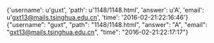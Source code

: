 {'username': u'guxt', 'path': u'1148/1148.html', 'answer': u'A', 'email': u'gxt13@mails.tsinghua.edu.cn', 'time': '2016-02-21:22:16:46'}
{"username": "guxt", "path": "1148/1148.html", "answer": "A", "email": "gxt13@mails.tsinghua.edu.cn", "time": "2016-02-21:22:17:17"}